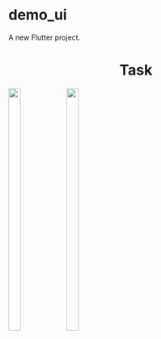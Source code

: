 # demo_ui

A new Flutter project.

<h1 align="center">Task</h1>
<p>
  
  </a>
  </p>
<p>
  
  <img src="https://github.com/Avesh6754/demo_ui/assets/149478146/cf6ac99a-0bde-4377-9173-85f0dee5e404" width="22%" Height="35%">
  <img src="https://github.com/Avesh6754/demo_ui/assets/149478146/f0aee2ea-f7b6-418b-8890-e5cdc2380524" width="22%" Height="35%">
  </a>
  </p>

